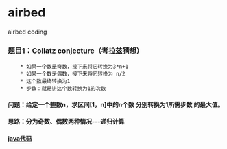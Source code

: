 # airbed
airbed coding

### 题目1：Collatz conjecture（考拉兹猜想）
        * 如果一个数是奇数，接下来将它转换为3*n+1
        * 如果一个数是偶数，接下来将它转换为 n/2
        * 这个数最终转换为1
        * 步数：就是讲这个数转换为1的次数
#### 问题：给定一个整数n，求区间[1，n]中的n个数 分别转换为1所需步数 的最大值。
#### 思路：分为奇数、偶数两种情况---递归计算
#### [java代码](https://github.com/YaJee/airbed/blob/master/src/main/java/collatz_conjecture/CollatzConjecture.java)
